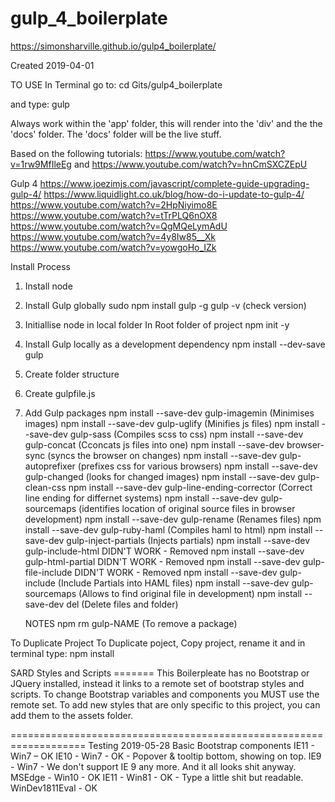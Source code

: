 # gulp_4_boilerplate

https://simonsharville.github.io/gulp4_boilerplate/

Created 2019-04-01


TO USE
  In Terminal go to:
  cd Gits/gulp4_boilerplate

  and type:
  gulp

  Always work within the 'app' folder, this will render into the 'div' and the the 'docs' folder. The 'docs' folder will be the live stuff.


Based on the following tutorials: 
  https://www.youtube.com/watch?v=1rw9MfIleEg
  and
  https://www.youtube.com/watch?v=hnCmSXCZEpU

  Gulp 4
  https://www.joezimjs.com/javascript/complete-guide-upgrading-gulp-4/
  https://www.liquidlight.co.uk/blog/how-do-i-update-to-gulp-4/
  https://www.youtube.com/watch?v=2HpNiyimo8E
  https://www.youtube.com/watch?v=tTrPLQ6nOX8
  https://www.youtube.com/watch?v=QgMQeLymAdU
  https://www.youtube.com/watch?v=4y8Iw85__Xk
  https://www.youtube.com/watch?v=yowgoHo_IZk


Install Process
1.  Install node
    
2.  Install Gulp globally
    sudo npm install gulp -g
    gulp -v   (check version)

3.  Initiallise node in local folder
    In Root folder of project
    npm init -y

4.  Install Gulp locally as a development dependency
    npm install --dev-save gulp

5.  Create folder structure

6.  Create gulpfile.js

7.  Add Gulp packages
    npm install --save-dev gulp-imagemin                (Minimises images)
    npm install --save-dev gulp-uglify                  (Minifies js files)
    npm install --save-dev gulp-sass                    (Compiles scss to css)
    npm install --save-dev gulp-concat                  (Cconcats js files into one)
    npm install --save-dev browser-sync                 (syncs the browser on changes)
    npm install --save-dev gulp-autoprefixer            (prefixes css for various browsers)
    npm install --save-dev gulp-changed                 (looks for changed images)
    npm install --save-dev gulp-clean-css
    npm install --save-dev gulp-line-ending-corrector   (Correct line ending for differnet systems)
    npm install --save-dev gulp-sourcemaps              (identifies location of original source files in browser development)
    npm install --save-dev gulp-rename                  (Renames files)
    npm install --save-dev gulp-ruby-haml               (Compiles haml to html)
    npm install --save-dev gulp-inject-partials         (Injects partials)
    npm install --save-dev gulp-include-html            DIDN'T WORK - Removed
    npm install --save-dev gulp-html-partial            DIDN'T WORK - Removed
    npm install --save-dev gulp-file-include            DIDN'T WORK - Removed
    npm install --save-dev gulp-include                 (Include Partials into HAML files)
    npm install --save-dev gulp-sourcemaps              (Allows to find original file in development)
    npm install --save-dev del                          (Delete files and folder)

    NOTES
    npm rm gulp-NAME                                    (To remove a package)


To Duplicate Project
    To Duplicate poject, Copy project, rename it and in terminal type:
      npm install



SARD Styles and Scripts =======
  This Boilerpleate has no Bootstrap or JQuery installed, instead it links to a remote set of bootstrap styles and scripts. To change Bootstrap variables and components you MUST use the remote set. To add new styles that are only specific to this project, you can add them to the assets folder.

===================================================================
Testing
2019-05-28
Basic Bootstrap components
IE11 - Win7       – OK
IE10 - Win7       - OK - Popover & tooltip bottom, showing on top.
IE9 - Win7        - We don't support IE 9 any more. And it all looks shit anyway.
MSEdge - Win10    - OK
IE11 - Win81      - OK - Type a little shit but readable.
WinDev1811Eval    - OK





